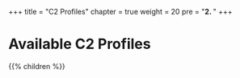 +++
title = "C2 Profiles"
chapter = true
weight = 20
pre = "<b>2. </b>"
+++

# Available C2 Profiles

{{% children %}}